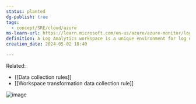 ```yaml
---
status: planted
dg-publish: true
tags:
  - concept/SRE/cloud/azure
ms-learn-url: https://learn.microsoft.com/en-us/azure/azure-monitor/logs/log-analytics-workspace-overview
definition: A Log Analytics workspace is a unique environment for log data from Azure Monitor and other Azure services, such as Microsoft Sentinel and Microsoft Defender for Cloud.
creation_date: 2024-05-02 18:40

---
```

Related:
* [[Data collection rules]]
* [[Workspace transformation data collection rule]]

![image](https://filedn.eu/lLCDT28fW4ahdtipln72iIF/public-vault-media/images/logs-structure.png)